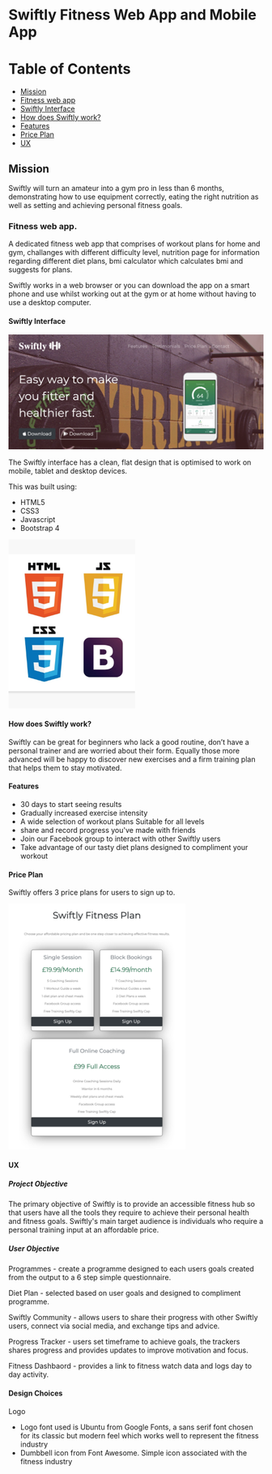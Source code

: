 # Swiftly Fitness Web App and Mobile App

# Table of Contents

* [Mission](#mission)
* [Fitness web app](#fitness-web-app)
* [Swiftly Interface](#swiftly-interface)
* [How does Swiftly work?](#how-does-swiftly-work) 
* [Features](#features)
* [Price Plan](#price-plan)
* [UX](#ux)

## Mission

Swiftly will turn an amateur into a gym pro in less than 6 months, demonstrating how to use equipment correctly, 
eating the right nutrition as well as setting and achieving personal fitness goals.   
 
### Fitness web app. 

A dedicated fitness web app that comprises of workout plans for home and gym, challanges with different difficulty level,
nutrition page for information regarding different diet plans, bmi calculator which calculates bmi and suggests for plans. 

Swiftly works in a web browser or you can download the app on a smart phone and use whilst working out at the gym or at home without having to use a desktop computer.

#### Swiftly Interface 

![Swiftly Screenshot](/assets/images/screenshot.png "Swiftly Interface")

The Swiftly interface has a clean, flat design that is optimised to work on mobile, tablet and desktop devices. 

This was built using: 

* HTML5 
* CSS3 
* Javascript 
* Bootstrap 4

<img src="/assets/images/html-css.png" width="250px">

#### How does Swiftly work?

Swiftly can be great for beginners who lack a good routine, don’t have a personal trainer and are worried about their form.
Equally those more advanced will be happy to discover new exercises and a firm training plan that helps them to stay motivated.

#### Features

* 30 days to start seeing results
* Gradually increased exercise intensity
* A wide selection of workout plans Suitable for all levels
* share and record progress you've made with friends 
* Join our Facebook group to interact with other Swiftly users
* Take advantage of our tasty diet plans designed to compliment your workout

#### Price Plan

Swiftly offers 3 price plans for users to sign up to.

<img src="/assets/images/price-plan.png" width="350px">

#### UX

##### Project Objective

The primary objective of Swiftly is to provide an accessible fitness hub so that users have all the tools they require to achieve their personal health and fitness goals.
Swiftly's main target audience is individuals who require a personal training input at an affordable price.

##### User Objective

Programmes - create a programme designed to each users goals created from the output to a 6 step simple questionnaire.

Diet Plan - selected based on user goals and designed to compliment programme.

Swiftly Community - allows users to share their progress with other Swiftly users, connect via social media, and exchange tips and advice.

Progress Tracker - users set timeframe to achieve goals, the trackers shares progress and provides updates to improve motivation and focus.

Fitness Dashbaord - provides a link to fitness watch data and logs day to day activity.

#### Design Choices

Logo

* Logo font used is Ubuntu from Google Fonts, a sans serif font chosen for its classic but modern feel which works well to represent the fitness industry
* Dumbbell icon from Font Awesome. Simple icon associated with the fitness industry









